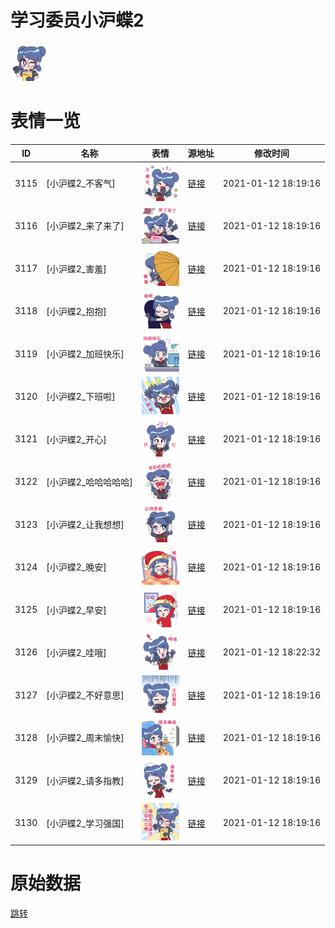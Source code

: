 # 学习委员小沪蝶2

<img src="./cover.png" height="60" alt="cover" />

# 表情一览

|ID|名称|表情|源地址|修改时间|
|----|----|----|----|----|
|3115|[小沪蝶2_不客气]|<img src="./pic/003115_%5B小沪蝶2_不客气%5D.png" height="60" alt="不客气"/>|[链接](http://i0.hdslb.com/bfs/emote/e9fb75a07985492b5e99a86d20ee2db97e149ab4.png)|2021-01-12 18:19:16|
|3116|[小沪蝶2_来了来了]|<img src="./pic/003116_%5B小沪蝶2_来了来了%5D.png" height="60" alt="来了来了"/>|[链接](http://i0.hdslb.com/bfs/emote/8cc9e9d0c467c4ce9392d804af3e87109de0ce3c.png)|2021-01-12 18:19:16|
|3117|[小沪蝶2_害羞]|<img src="./pic/003117_%5B小沪蝶2_害羞%5D.png" height="60" alt="害羞"/>|[链接](http://i0.hdslb.com/bfs/emote/e7fb87577e3b5dfdb278e3f425e785d73151e05e.png)|2021-01-12 18:19:16|
|3118|[小沪蝶2_抱抱]|<img src="./pic/003118_%5B小沪蝶2_抱抱%5D.png" height="60" alt="抱抱"/>|[链接](http://i0.hdslb.com/bfs/emote/4d7c51ab3be64088d37c2b9b8cc6440544077656.png)|2021-01-12 18:19:16|
|3119|[小沪蝶2_加班快乐]|<img src="./pic/003119_%5B小沪蝶2_加班快乐%5D.png" height="60" alt="加班快乐"/>|[链接](http://i0.hdslb.com/bfs/emote/559596c4ec27c2090893157cdec4635c1feed8f7.png)|2021-01-12 18:19:16|
|3120|[小沪蝶2_下班啦]|<img src="./pic/003120_%5B小沪蝶2_下班啦%5D.png" height="60" alt="下班啦"/>|[链接](http://i0.hdslb.com/bfs/emote/a167bcc778ea58aaf168b17c66867661e8cb1fbc.png)|2021-01-12 18:19:16|
|3121|[小沪蝶2_开心]|<img src="./pic/003121_%5B小沪蝶2_开心%5D.png" height="60" alt="开心"/>|[链接](http://i0.hdslb.com/bfs/emote/c252b0d88fd125a6de10373739c2133ae128765c.png)|2021-01-12 18:19:16|
|3122|[小沪蝶2_哈哈哈哈哈]|<img src="./pic/003122_%5B小沪蝶2_哈哈哈哈哈%5D.png" height="60" alt="哈哈哈哈哈"/>|[链接](http://i0.hdslb.com/bfs/emote/9e13bcff3abf7dba2f4f62c882d39243fd6a2925.png)|2021-01-12 18:19:16|
|3123|[小沪蝶2_让我想想]|<img src="./pic/003123_%5B小沪蝶2_让我想想%5D.png" height="60" alt="让我想想"/>|[链接](http://i0.hdslb.com/bfs/emote/21d94cd35e6b6df62e6f3d98480d40e3de93fc7e.png)|2021-01-12 18:19:16|
|3124|[小沪蝶2_晚安]|<img src="./pic/003124_%5B小沪蝶2_晚安%5D.png" height="60" alt="晚安"/>|[链接](http://i0.hdslb.com/bfs/emote/44f06a7837ee18db9fdaadeeb182682b9f20b077.png)|2021-01-12 18:19:16|
|3125|[小沪蝶2_早安]|<img src="./pic/003125_%5B小沪蝶2_早安%5D.png" height="60" alt="早安"/>|[链接](http://i0.hdslb.com/bfs/emote/5afeb04265255575061370d7d75a6bbb72a31718.png)|2021-01-12 18:19:16|
|3126|[小沪蝶2_哇哦]|<img src="./pic/003126_%5B小沪蝶2_哇哦%5D.png" height="60" alt="哇哦"/>|[链接](http://i0.hdslb.com/bfs/emote/b500a8ddd408a738166b269f27f5d5053bc7e2a9.png)|2021-01-12 18:22:32|
|3127|[小沪蝶2_不好意思]|<img src="./pic/003127_%5B小沪蝶2_不好意思%5D.png" height="60" alt="不好意思"/>|[链接](http://i0.hdslb.com/bfs/emote/c5ff17e208a51a41c80bf2ce7ea3efb42dccc7f7.png)|2021-01-12 18:19:16|
|3128|[小沪蝶2_周末愉快]|<img src="./pic/003128_%5B小沪蝶2_周末愉快%5D.png" height="60" alt="周末愉快"/>|[链接](http://i0.hdslb.com/bfs/emote/8407f060354ce3931aaec8293e790e79b2ad2424.png)|2021-01-12 18:19:16|
|3129|[小沪蝶2_请多指教]|<img src="./pic/003129_%5B小沪蝶2_请多指教%5D.png" height="60" alt="请多指教"/>|[链接](http://i0.hdslb.com/bfs/emote/d72a1181e3232889f10aa16d9c84a80fed097260.png)|2021-01-12 18:19:16|
|3130|[小沪蝶2_学习强国]|<img src="./pic/003130_%5B小沪蝶2_学习强国%5D.png" height="60" alt="学习强国"/>|[链接](http://i0.hdslb.com/bfs/emote/f14c9f656ea61739d97a3bb2f1b83df30390d4b2.png)|2021-01-12 18:19:16|

# 原始数据

[跳转](./raw.json)

